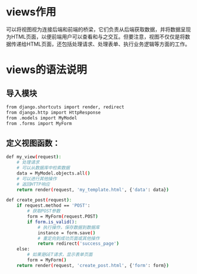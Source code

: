 # views作用
可以将视图视为连接后端和前端的桥梁，它们负责从后端获取数据，并将数据呈现为HTML页面，以便前端用户可以查看和与之交互。但要注意，视图不仅仅是将数据传递给HTML页面，还包括处理请求、处理表单、执行业务逻辑等方面的工作。

# views的语法说明

## 导入模块
```bash
from django.shortcuts import render, redirect
from django.http import HttpResponse
from .models import MyModel
from .forms import MyForm
```

## 定义视图函数：
```bash
def my_view(request):
    # 处理请求
    # 可以从数据库中检索数据
    data = MyModel.objects.all()
    # 可以进行其他操作
    # 返回HTTP响应
    return render(request, 'my_template.html', {'data': data})

```

```bash
def create_post(request):
    if request.method == 'POST':
        # 获取POST参数
        form = MyForm(request.POST)
        if form.is_valid():
            # 执行操作，保存数据到数据库
            instance = form.save()
            # 重定向到成功页面或其他操作
            return redirect('success_page')
    else:
        # 如果是GET请求，显示表单页面
        form = MyForm()
    return render(request, 'create_post.html', {'form': form})
```
